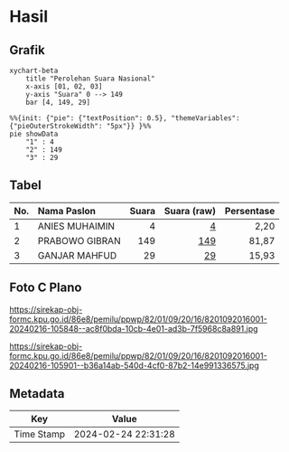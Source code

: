 # Hasil

## Grafik

```mermaid
xychart-beta
    title "Perolehan Suara Nasional"
    x-axis [01, 02, 03]
    y-axis "Suara" 0 --> 149
    bar [4, 149, 29]
```

```mermaid
%%{init: {"pie": {"textPosition": 0.5}, "themeVariables": {"pieOuterStrokeWidth": "5px"}} }%%
pie showData
    "1" : 4
    "2" : 149
    "3" : 29
```

## Tabel

| No. | Nama Paslon    | Suara | Suara (raw) | Persentase |
|:--- |:-------------- | -----:| -----------:| ----------:|
| 1   | ANIES MUHAIMIN | 4     | [4][p-1]    | 2,20       |
| 2   | PRABOWO GIBRAN | 149   | [149][p-2]  | 81,87      |
| 3   | GANJAR MAHFUD  | 29    | [29][p-3]   | 15,93      |


[p-1]: https://github.com/gigit-pemilu/pemilu-2024/blob/main/pilpres/hitung-suara/sub/82-maluku-utara/sub/01-halmahera-barat/sub/09-sahu-timur/sub/2016-goal/sub/001-tps/sub/paslon-1.txt
[p-2]: https://github.com/gigit-pemilu/pemilu-2024/blob/main/pilpres/hitung-suara/sub/82-maluku-utara/sub/01-halmahera-barat/sub/09-sahu-timur/sub/2016-goal/sub/001-tps/sub/paslon-2.txt
[p-3]: https://github.com/gigit-pemilu/pemilu-2024/blob/main/pilpres/hitung-suara/sub/82-maluku-utara/sub/01-halmahera-barat/sub/09-sahu-timur/sub/2016-goal/sub/001-tps/sub/paslon-3.txt

## Foto C Plano

https://sirekap-obj-formc.kpu.go.id/86e8/pemilu/ppwp/82/01/09/20/16/8201092016001-20240216-105848--ac8f0bda-10cb-4e01-ad3b-7f5968c8a891.jpg

https://sirekap-obj-formc.kpu.go.id/86e8/pemilu/ppwp/82/01/09/20/16/8201092016001-20240216-105901--b36a14ab-540d-4cf0-87b2-14e991336575.jpg


## Metadata

| Key        | Value               |
| ---------- | ------------------- |
| Time Stamp | 2024-02-24 22:31:28 |




